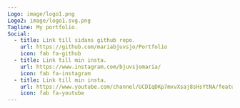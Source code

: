 ```yaml
---
Logo: image/logo1.png
Logo2: image/logo1.svg.png
Tagline: My portfolio.
Social:
  - title: Link till sidans github repo.
    url: https://github.com/mariabjuvsjo/Portfolio
    icon: fab fa-github
  - title: Link till min insta.
    url: https://www.instagram.com/bjuvsjomaria/
    icon: fab fa-instagram
  - title: Link till min insta.
    url: https://www.youtube.com/channel/UCDIqDKp7mxvXsaj8sHsYtNA/featured
    icon: fab fa-youtube
---
```

